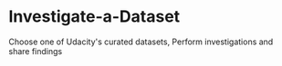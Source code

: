 # Investigate-a-Dataset
Choose one of Udacity's curated datasets, Perform investigations and share findings
